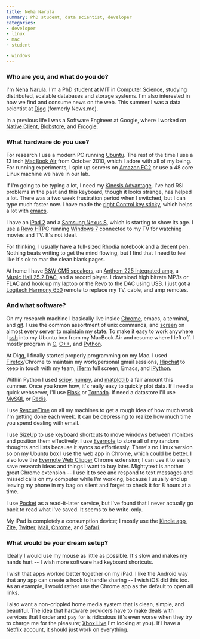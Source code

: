 ```yaml
---
title: Neha Narula
summary: PhD student, data scientist, developer
categories:
- developer
- linux
- mac
- student

- windows
---
```


### Who are you, and what do you do?

I'm [Neha Narula](http://pdos.csail.mit.edu/~neha/ "Neha's website."). I'm a PhD student at MIT in [Computer Science](http://www.csail.mit.edu/ "MIT's Computer Science department website."), studying distributed, scalable databases and storage systems. I'm also interested in how we find and consume news on the web. This summer I was a data scientist at [Digg][] (formerly News.me).

In a previous life I was a Software Engineer at Google, where I worked on [Native Client][native-client], [Blobstore][], and [Froogle][].

### What hardware do you use?

For research I use a modern PC running [Ubuntu][]. The rest of the time I use a 13 inch [MacBook Air][macbook-air] from October 2010, which I adore with all of my being. For running experiments, I spin up servers on [Amazon EC2][ec2] or use a 48 core Linux machine we have in our lab.

If I'm going to be typing a lot, I need my [Kinesis Advantage][advantage]. I've had RSI problems in the past and this keyboard, though it looks strange, has helped a lot. There was a two week frustration period when I switched, but I can type much faster now. I have made the [right Control key sticky](http://alumni.media.mit.edu/~nelson/misc/kinesis-quickref.html "A reference for useful Kinesis keyboard combinations."), which helps a lot with [emacs][].

I have an [iPad 2][ipad-2] and a [Samsung Nexus S][nexus-s], which is starting to show its age. I use a [Revo HTPC][aspire-revo] running [Windows 7][windows-7] connected to my TV for watching movies and TV. It's not ideal.

For thinking, I usually have a full-sized Rhodia notebook and a decent pen. Nothing beats writing to get the mind flowing, but I find that I need to feel like it's ok to mar the clean blank pages.

At home I have [B&W CM5 speakers][cm5], an [Anthem 225 integrated amp][integrated-225], a [Music Hall 25.2 DAC][dac25.2], and a record player. I download high bitrate MP3s or FLAC and hook up my laptop or the Revo to the DAC using USB. I just got a [Logitech Harmony 650][harmony-650] remote to replace my TV, cable, and amp remotes.

### And what software?

On my research machine I basically live inside [Chrome][], emacs, a terminal, and [git][]. I use the common assortment of unix commands, and [screen][] on almost every server to maintain my state. To make it easy to work anywhere I [ssh][] into my Ubuntu box from my MacBook Air and resume where I left off. I mostly program in [C][], [C++][c-plusplus], and [Python][].

At Digg, I finally started properly programming on my Mac. I used [Firefox][]/Chrome to maintain my work/personal gmail sessions, [Hipchat][] to keep in touch with my team, [iTerm][iterm2] full screen, Emacs, and [iPython][].

Within Python I used [scipy][], [numpy][], and [matplotlib][] a fair amount this summer. Once you know how, it's really easy to quickly plot data. If I need a quick webserver, I'll use [Flask][] or [Tornado][]. If need a datastore I'll use [MySQL][] or [Redis][].

I use [RescueTime][] on all my machines to get a rough idea of how much work I'm getting done each week. It can be depressing to realize how much time you spend dealing with email.

I use [SizeUp][] to use keyboard shortcuts to move windows between monitors and position them effectively. I use [Evernote][] to store all of my random thoughts and lists because it syncs so effortlessly. There's no Linux version so on my Ubuntu box I use the web app in Chrome, which could be better. I also love the [Evernote Web Clipper][evernote-web-clipper] Chrome extension; I can use it to easily save research ideas and things I want to buy later. Mightytext is another great Chrome extension -- I use it to see and respond to text messages and missed calls on my computer while I'm working, because I usually end up leaving my phone in my bag on silent and forget to check it for 8 hours at a time.

I use [Pocket][] as a read-it-later service, but I've found that I never actually go back to read what I've saved. It seems to be write-only.

My iPad is completely a consumption device; I mostly use the [Kindle app][kindle-ios], [Zite][zite-ios], [Twitter][twitter-ios], [Mail][mail-ios], [Chrome][chrome-ios], and [Safari][safari-ios].

### What would be your dream setup?

Ideally I would use my mouse as little as possible. It's slow and makes my hands hurt -- I wish more software had keyboard shortcuts.

I wish that apps worked better together on my iPad. I like the Android way that any app can create a hook to handle sharing -- I wish iOS did this too. As an example, I would rather use the Chrome app as the default to open all links.

I also want a non-crippled home media system that is clean, simple, and beautiful. The idea that hardware providers have to make deals with services that I order and pay for is ridiculous (it's even worse when they try to charge me for the pleasure; [Xbox Live][xbox-live] I'm looking at you). If I have a [Netflix][] account, it should just work on everything.

[advantage]: https://www.kinesis-ergo.com/shop/advantage-for-pc-mac/ "A fancy ergonomic keyboard."
[aspire-revo]: https://en.wikipedia.org/wiki/Acer_Aspire_Revo "A 'nettop' PC."
[cm5]: http://www.bowers-wilkins.com/Speakers/Home_Audio/CM_Series/CM5.html "Speakers."
[dac25.2]: https://www.stereophile.com/digitalprocessors/music_hall_dac252_da_processor "A DAC."
[harmony-650]: https://www.logitech.com/en-us/product/harmony-remote-650 "A universal remote control."
[integrated-225]: https://www.anthemav.com/products-current/anthem/integrated-amp/integrated-225 "An amplifier."
[ipad-2]: https://www.apple.com/ipad/ "A tablet device."
[macbook-air]: https://www.apple.com/macbook-air/ "A very thin laptop."
[nexus-s]: http://www.google.com/nexus/ "An Android-based smartphone."
[blobstore]: https://cloud.google.com/appengine/docs/java/blobstore/ "An API for uploading and controlling large objects to Google App Engine."
[c-plusplus]: https://en.wikipedia.org/wiki/C%2B%2B "A compiled programming language."
[c]: https://en.wikipedia.org/wiki/C_(programming_language) "A compiled programming language."
[chrome-ios]: https://itunes.apple.com/us/app/chrome/id535886823 "A web browser app."
[chrome]: https://www.google.com/intl/en/chrome/browser/ "A WebKit-based browser, where each tab runs in its own thread."
[digg]: http://digg.com/ "A user-curated news site."
[ec2]: https://aws.amazon.com/ec2/ "A web service for virtualised processing."
[emacs]: http://www.gnu.org/software/emacs/ "A free open-source text editor."
[evernote-web-clipper]: https://evernote.com/webclipper/ "A browser extension for adding content to Evernote."
[evernote]: https://evernote.com/ "Online software for capturing notes."
[firefox]: https://www.mozilla.org/en-US/firefox/new/ "A cross-platform open-source web browser."
[flask]: http://flask.pocoo.org/ "A Python web framework."
[froogle]: http://www.google.com/shopping "A commerce-based search engine."
[git]: https://git-scm.com/ "A version control system."
[hipchat]: https://www.hipchat.com/ "A hosted IM and file service."
[ipython]: http://ipython.org/ "An interactive shell for Python."
[iterm2]: https://iterm2.com/ "An alternative terminal application for Mac OS X."
[kindle-ios]: https://itunes.apple.com/gb/app/kindle/id302584613 "An iPhone app for accessing Kindle content from Amazon."
[mail-ios]: https://www.apple.com/ios/ios-10/ "A mail client included with iOS."
[matplotlib]: https://matplotlib.org/ "A Python library for 2D plotting."
[mysql]: https://www.mysql.com/ "A relational database server."
[native-client]: https://developer.chrome.com/native-client "A developer tool for running native OS code in a browser."
[netflix]: https://www.netflix.com/ "A movie rental and streaming service."
[numpy]: http://www.numpy.org/ "A Python package for scientific computing."
[pocket]: https://getpocket.com/ "A service for storing links to look at later on."
[python]: https://www.python.org/ "An interpreted scripting language."
[redis]: https://redis.io/ "A key-value data store and more."
[rescuetime]: https://www.rescuetime.com/ "A Web-based time tracking and productivity suite."
[safari-ios]: https://en.wikipedia.org/wiki/Safari_(web_browser)#iOS-specific_features "A web browser included with iOS."
[scipy]: https://www.scipy.org/ "A collection of scientific tools for Python."
[screen]: http://www.gnu.org/software/screen/ "Think of it as tabs for your *nix terminal."
[sizeup]: http://www.irradiatedsoftware.com/sizeup/ "Mac software for arranging windows."
[ssh]: https://en.wikipedia.org/wiki/Secure_Shell "A command-line tool for secure remote connections."
[tornado]: http://www.tornadoweb.org/en/stable/ "A fast web server."
[twitter-ios]: https://itunes.apple.com/app/twitter/id333903271 "A Twitter client."
[ubuntu]: https://www.ubuntu.com/ "A Unix distribution."
[windows-7]: https://en.wikipedia.org/wiki/Windows_7 "An operating system."
[xbox-live]: https://www.xbox.com/en-US/live "An online service for the Xbox 360."
[zite-ios]: https://itunes.apple.com/us/app/zite-personalized-magazine/id419752338 "A personal magazine app."
